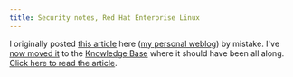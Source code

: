 ```yaml
---
title: Security notes, Red Hat Enterprise Linux
---
```


I originally posted [this article](http://www.wincent.com/a/knowledge-base/archives/2006/01/security_notes.php) here ([my personal weblog](http://www.wincent.com/a/about/wincent/weblog/)) by mistake. I've [now moved it](http://www.wincent.com/a/knowledge-base/archives/2006/01/security_notes.php) to the [Knowledge Base](http://www.wincent.com/a/knowledge-base/) where it should have been all along. [Click here to read the article](http://www.wincent.com/a/knowledge-base/archives/2006/01/security_notes.php).

